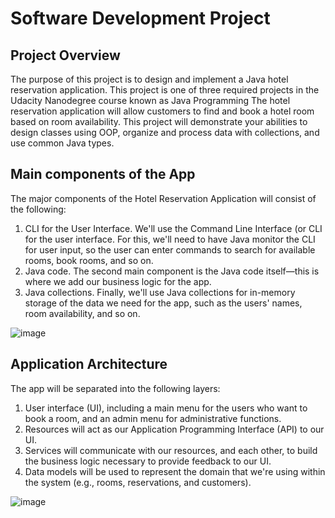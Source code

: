 # Software Development Project
## Project Overview
The purpose of this project is to design and implement a Java hotel reservation application. This project is one of three required projects in the Udacity Nanodegree course known as Java Programming
The hotel reservation application will allow customers to find and book a hotel room based on room availability. This project will demonstrate your abilities to design classes using OOP, organize and process data with collections, and use common Java types. 

## Main components of the App
The major components of the Hotel Reservation Application will consist of the following:
1.	CLI for the User Interface. We'll use the Command Line Interface (or CLI for the user interface. For this, we'll need to have Java monitor the CLI for user input, so the user can enter commands to search for available rooms, book rooms, and so on.
2.	Java code. The second main component is the Java code itself—this is where we add our business logic for the app.
3.	Java collections. Finally, we'll use Java collections for in-memory storage of the data we need for the app, such as the users' names, room availability, and so on.


![image](https://github.com/shwcl/Hotel-Reservation-App-Java/assets/52106536/8e84945a-3d59-4405-a650-7c36d26e92e7)


## Application Architecture
The app will be separated into the following layers:
1.	User interface (UI), including a main menu for the users who want to book a room, and an admin menu for administrative functions.
2.	Resources will act as our Application Programming Interface (API) to our UI.
3.	Services will communicate with our resources, and each other, to build the business logic necessary to provide feedback to our UI.
4.	Data models will be used to represent the domain that we're using within the system (e.g., rooms, reservations, and customers).


![image](https://github.com/shwcl/Hotel-Reservation-App-Java/assets/52106536/0b8c80c3-3272-46fa-9955-4339073b8e30)
